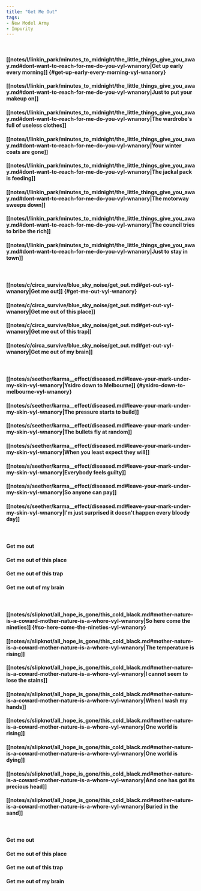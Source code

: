 ```yaml
---
title: "Get Me Out"
tags:
- New Model Army
- Impurity
---
```

&nbsp;
#### [[notes/l/linkin_park/minutes_to_midnight/the_little_things_give_you_away.md#dont-want-to-reach-for-me-do-you-vyl-wnanory|Get up early every morning]] {#get-up-early-every-morning-vyl-wnanory}
#### [[notes/l/linkin_park/minutes_to_midnight/the_little_things_give_you_away.md#dont-want-to-reach-for-me-do-you-vyl-wnanory|Just to put your makeup on]]
#### [[notes/l/linkin_park/minutes_to_midnight/the_little_things_give_you_away.md#dont-want-to-reach-for-me-do-you-vyl-wnanory|The wardrobe's full of useless clothes]]
#### [[notes/l/linkin_park/minutes_to_midnight/the_little_things_give_you_away.md#dont-want-to-reach-for-me-do-you-vyl-wnanory|Your winter coats are gone]]
#### [[notes/l/linkin_park/minutes_to_midnight/the_little_things_give_you_away.md#dont-want-to-reach-for-me-do-you-vyl-wnanory|The jackal pack is feeding]]
#### [[notes/l/linkin_park/minutes_to_midnight/the_little_things_give_you_away.md#dont-want-to-reach-for-me-do-you-vyl-wnanory|The motorway sweeps down]]
#### [[notes/l/linkin_park/minutes_to_midnight/the_little_things_give_you_away.md#dont-want-to-reach-for-me-do-you-vyl-wnanory|The council tries to bribe the rich]]
#### [[notes/l/linkin_park/minutes_to_midnight/the_little_things_give_you_away.md#dont-want-to-reach-for-me-do-you-vyl-wnanory|Just to stay in town]]
&nbsp;
#### [[notes/c/circa_survive/blue_sky_noise/get_out.md#get-out-vyl-wnanory|Get me out]] {#get-me-out-vyl-wnanory}
#### [[notes/c/circa_survive/blue_sky_noise/get_out.md#get-out-vyl-wnanory|Get me out of this place]]
#### [[notes/c/circa_survive/blue_sky_noise/get_out.md#get-out-vyl-wnanory|Get me out of this trap]]
#### [[notes/c/circa_survive/blue_sky_noise/get_out.md#get-out-vyl-wnanory|Get me out of my brain]]
&nbsp;
#### [[notes/s/seether/karma__effect/diseased.md#leave-your-mark-under-my-skin-vyl-wnanory|Ysidro down to Melbourne]] {#ysidro-down-to-melbourne-vyl-wnanory}
#### [[notes/s/seether/karma__effect/diseased.md#leave-your-mark-under-my-skin-vyl-wnanory|The pressure starts to build]]
#### [[notes/s/seether/karma__effect/diseased.md#leave-your-mark-under-my-skin-vyl-wnanory|The bullets fly at random]]
#### [[notes/s/seether/karma__effect/diseased.md#leave-your-mark-under-my-skin-vyl-wnanory|When you least expect they will]]
#### [[notes/s/seether/karma__effect/diseased.md#leave-your-mark-under-my-skin-vyl-wnanory|Everybody feels guilty]]
#### [[notes/s/seether/karma__effect/diseased.md#leave-your-mark-under-my-skin-vyl-wnanory|So anyone can pay]]
#### [[notes/s/seether/karma__effect/diseased.md#leave-your-mark-under-my-skin-vyl-wnanory|I'm just surprised it doesn't happen every bloody day]]
&nbsp;
#### Get me out
#### Get me out of this place
#### Get me out of this trap
#### Get me out of my brain
&nbsp;
#### [[notes/s/slipknot/all_hope_is_gone/this_cold_black.md#mother-nature-is-a-coward-mother-nature-is-a-whore-vyl-wnanory|So here come the nineties]] {#so-here-come-the-nineties-vyl-wnanory}
#### [[notes/s/slipknot/all_hope_is_gone/this_cold_black.md#mother-nature-is-a-coward-mother-nature-is-a-whore-vyl-wnanory|The temperature is rising]]
#### [[notes/s/slipknot/all_hope_is_gone/this_cold_black.md#mother-nature-is-a-coward-mother-nature-is-a-whore-vyl-wnanory|I cannot seem to lose the stains]]
#### [[notes/s/slipknot/all_hope_is_gone/this_cold_black.md#mother-nature-is-a-coward-mother-nature-is-a-whore-vyl-wnanory|When I wash my hands]]
#### [[notes/s/slipknot/all_hope_is_gone/this_cold_black.md#mother-nature-is-a-coward-mother-nature-is-a-whore-vyl-wnanory|One world is rising]]
#### [[notes/s/slipknot/all_hope_is_gone/this_cold_black.md#mother-nature-is-a-coward-mother-nature-is-a-whore-vyl-wnanory|One world is dying]]
#### [[notes/s/slipknot/all_hope_is_gone/this_cold_black.md#mother-nature-is-a-coward-mother-nature-is-a-whore-vyl-wnanory|And one has got its precious head]]
#### [[notes/s/slipknot/all_hope_is_gone/this_cold_black.md#mother-nature-is-a-coward-mother-nature-is-a-whore-vyl-wnanory|Buried in the sand]]
&nbsp;
#### Get me out
#### Get me out of this place
#### Get me out of this trap
#### Get me out of my brain
